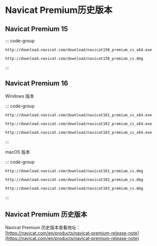 # Navicat Premium历史版本

## Navicat Premium 15

::: code-group
```shell [Windows]
http://download.navicat.com/download/navicat150_premium_cs_x64.exe
```

```shell [macOS]
http://download.navicat.com/download/navicat150_premium_cs.dmg
```
:::

## Navicat Premium 16

Windows 版本

::: code-group
```shell [16.1.x]
http://download.navicat.com/download/navicat161_premium_cs_x64.exe
```

```shell [16.2.x]
http://download.navicat.com/download/navicat162_premium_cs_x64.exe
```

```shell [16.3.x]
http://download.navicat.com/download/navicat163_premium_cs_x64.exe
```
:::

macOS 版本

::: code-group
```shell [16.1.x]
http://download.navicat.com/download/navicat161_premium_cs.dmg
```

```shell [16.2.x]
http://download.navicat.com/download/navicat162_premium_cs.dmg
```

```shell [16.3.x]
http://download.navicat.com/download/navicat163_premium_cs.dmg
```
:::

## Navicat Premium 历史版本

Navicat Premium 历史版本查看地址：[https://navicat.com/en/products/navicat-premium-release-note](https://navicat.com/en/products/navicat-premium-release-note)
